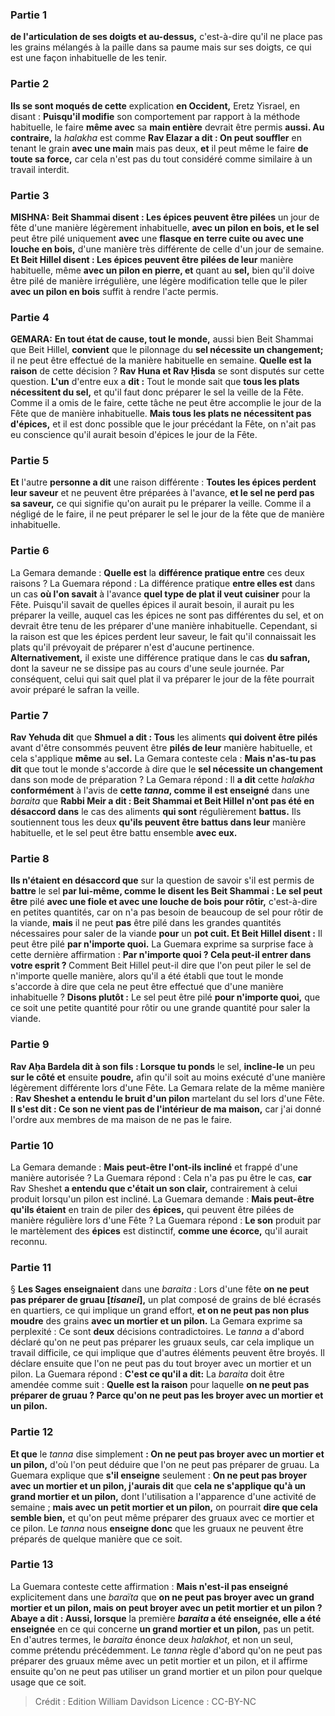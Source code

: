 
### Partie 1
<b>de l'articulation de ses doigts et au-dessus,</b> c'est-à-dire qu'il ne place pas les grains mélangés à la paille dans sa paume mais sur ses doigts, ce qui est une façon inhabituelle de les tenir.

### Partie 2
<b>Ils se sont moqués de cette</b> explication <b>en Occident,</b> Eretz Yisrael, en disant : <b>Puisqu'il modifie</b> son comportement par rapport à la méthode habituelle, le faire <b>même avec</b> sa <b>main entière</b> devrait être permis <b>aussi. Au contraire,</b> la <i>halakha</i> est comme <b>Rav Elazar a dit : On peut souffler</b> en tenant le grain <b>avec une main</b> mais pas deux, <b>et</b> il peut même le faire <b>de toute sa force,</b> car cela n'est pas du tout considéré comme similaire à un travail interdit.

### Partie 3
<strong>MISHNA:</strong> <b>Beit Shammai disent : Les épices peuvent être pilées</b> un jour de fête d'une manière légèrement inhabituelle, <b>avec un pilon en bois, et le sel</b> peut être pilé uniquement <b>avec</b> une <b>flasque en terre cuite ou avec une louche en bois,</b> d'une manière très différente de celle d'un jour de semaine. <b>Et Beit Hillel disent : Les épices peuvent être pilées de leur</b> manière habituelle, </b> même <b>avec un pilon en pierre, et</b> quant au <b>sel,</b> bien qu'il doive être pilé de manière irrégulière, une légère modification telle que le piler <b>avec un pilon en bois</b> suffit à rendre l'acte permis.

### Partie 4
<strong>GEMARA:</strong> <b>En tout état de cause, tout le monde,</b> aussi bien Beit Shammai que Beit Hillel, <b>convient</b> que le pilonnage du <b>sel nécessite un changement;</b> il ne peut être effectué de la manière habituelle en semaine. <b>Quelle est la raison</b> de cette décision ? <b>Rav Huna et Rav Ḥisda</b> se sont disputés sur cette question. <b>L'un</b> d'entre eux a <b>dit :</b> Tout le monde sait que <b>tous les plats nécessitent du sel,</b> et qu'il faut donc préparer le sel la veille de la Fête. Comme il a omis de le faire, cette tâche ne peut être accomplie le jour de la Fête que de manière inhabituelle. <b>Mais tous les plats ne nécessitent pas d'épices,</b> et il est donc possible que le jour précédant la Fête, on n'ait pas eu conscience qu'il aurait besoin d'épices le jour de la Fête.

### Partie 5
<b>Et</b> l'autre <b>personne a dit</b> une raison différente : <b>Toutes les épices perdent leur saveur</b> et ne peuvent être préparées à l'avance, <b>et le sel ne perd pas sa saveur,</b> ce qui signifie qu'on aurait pu le préparer la veille. Comme il a négligé de le faire, il ne peut préparer le sel le jour de la fête que de manière inhabituelle.

### Partie 6
La Gemara demande : <b>Quelle est</b> la <b>différence pratique entre</b> ces deux raisons ? La Guemara répond : La différence pratique <b>entre elles est</b> dans un cas <b>où l'on savait</b> à l'avance <b>quel type de <b>plat</b> il veut cuisiner</b> pour la Fête. Puisqu'il savait de quelles épices il aurait besoin, il aurait pu les préparer la veille, auquel cas les épices ne sont pas différentes du sel, et on devrait être tenu de les préparer d'une manière inhabituelle. Cependant, si la raison est que les épices perdent leur saveur, le fait qu'il connaissait les plats qu'il prévoyait de préparer n'est d'aucune pertinence. <b>Alternativement,</b> il existe une différence pratique dans le cas <b>du safran,</b> dont la saveur ne se dissipe pas au cours d'une seule journée. Par conséquent, celui qui sait quel plat il va préparer le jour de la fête pourrait avoir préparé le safran la veille.

### Partie 7
<b>Rav Yehuda dit</b> que <b>Shmuel a dit : Tous</b> les aliments <b>qui doivent être pilés</b> avant d'être consommés peuvent être <b>pilés de leur</b> manière habituelle, et</b> cela s'applique <b>même</b> au <b>sel.</b> La Gemara conteste cela : <b>Mais n'as-tu pas dit</b> que tout le monde s'accorde à dire que le <b>sel nécessite un changement</b> dans son mode de préparation ? La Gemara répond : Il <b>a dit</b> cette <i>halakha</i> <b>conformément</b> à l'avis de <b>cette <i>tanna</i>, comme il est enseigné</b> dans une <i>baraita</i> que <b>Rabbi Meir a dit : Beit Shammai et Beit Hillel n'ont pas été en désaccord dans</b> le cas des aliments <b>qui sont</b> régulièrement <b>battus.</b> Ils soutiennent tous les deux <b>qu'ils peuvent être battus dans leur</b> manière habituelle, et le sel</b> peut être battu ensemble <b>avec eux.</b>

### Partie 8
<b>Ils n'étaient en désaccord que</b> sur la question de savoir s'il est permis de <b>battre</b> le sel <b>par lui-même, comme le disent les Beit Shammai : Le sel peut être</b> pilé <b>avec une fiole et avec une louche de bois pour rôtir,</b> c'est-à-dire en petites quantités, car on n'a pas besoin de beaucoup de sel pour rôtir de la viande, <b>mais</b> il ne peut <b>pas</b> être pilé dans les grandes quantités nécessaires pour saler de la viande <b>pour</b> un <b>pot cuit. Et Beit Hillel disent :</b> Il peut être pilé <b>par n'importe quoi.</b> La Guemara exprime sa surprise face à cette dernière affirmation : <b>Par n'importe quoi ? Cela peut-il entrer dans votre esprit ? </b> Comment Beit Hillel peut-il dire que l'on peut piler le sel de n'importe quelle manière, alors qu'il a été établi que tout le monde s'accorde à dire que cela ne peut être effectué que d'une manière inhabituelle ? <b>Disons plutôt :</b> Le sel peut être pilé <b>pour n'importe quoi,</b> que ce soit une petite quantité pour rôtir ou une grande quantité pour saler la viande.

### Partie 9
<b>Rav Aḥa Bardela dit à son fils : Lorsque tu ponds</b> le sel, <b>incline-le</b> un peu <b>sur le côté et</b> ensuite <b>poudre,</b> afin qu'il soit au moins exécuté d'une manière légèrement différente lors d'une Fête. La Gemara relate de la même manière : <b>Rav Sheshet a entendu le bruit d'un pilon</b> martelant du sel lors d'une Fête. <b>Il s'est dit : <b>Ce</b> son <b>ne vient pas</b> de l'intérieur de ma maison,</b> car j'ai donné l'ordre aux membres de ma maison de ne pas le faire.

### Partie 10
La Gemara demande : <b>Mais peut-être l'ont-ils incliné</b> et frappé d'une manière autorisée ? La Guemara répond : Cela n'a pas pu être le cas, <b>car</b> Rav Sheshet <b>a entendu que c'était un son clair,</b> contrairement à celui produit lorsqu'un pilon est incliné. La Guemara demande : <b>Mais peut-être qu'ils étaient</b> en train de piler des <b>épices,</b> qui peuvent être pilées de manière régulière lors d'une Fête ? La Guemara répond : <b>Le son</b> produit par le martèlement des <b>épices</b> est distinctif, <b>comme une écorce,</b> qu'il aurait reconnu.

### Partie 11
§ <b>Les Sages enseignaient</b> dans une <i>baraita</i> : Lors d'une fête <b>on ne peut pas préparer de gruau [<i>tisanei</i>],</b> un plat composé de grains de blé écrasés en quartiers, ce qui implique un grand effort, <b>et on ne peut pas non plus moudre</b> des grains <b>avec un mortier et un pilon.</b> La Gemara exprime sa perplexité : Ce sont <b>deux</b> décisions contradictoires. Le <i>tanna</i> a d'abord déclaré qu'on ne peut pas préparer les gruaux seuls, car cela implique un travail difficile, ce qui implique que d'autres éléments peuvent être broyés. Il déclare ensuite que l'on ne peut pas du tout broyer avec un mortier et un pilon. La Guemara répond : <b>C'est ce qu'il a dit:</b> La <i>baraita</i> doit être amendée comme suit : <b>Quelle est la raison</b> pour laquelle <b>on ne peut pas préparer de gruau ? Parce qu'on ne peut pas les broyer avec un mortier et un pilon.</b>

### Partie 12
<b>Et que</b> le <i>tanna</i> dise simplement <b> : On ne peut pas broyer avec un mortier et un pilon,</b> d'où l'on peut déduire que l'on ne peut pas préparer de gruau. La Guemara explique que <b>s'il enseigne</b> seulement : <b>On ne peut pas broyer avec un mortier et un pilon, j'aurais dit</b> que <b>cela ne s'applique qu'à un grand mortier et un pilon,</b> dont l'utilisation a l'apparence d'une activité de semaine ; <b>mais avec un petit mortier et un pilon,</b> on pourrait <b>dire que cela semble bien,</b> et qu'on peut même préparer des gruaux avec ce mortier et ce pilon. Le <i>tanna</i> nous <b>enseigne donc</b> que les gruaux ne peuvent être préparés de quelque manière que ce soit.

### Partie 13
La Guemara conteste cette affirmation : <b>Mais n'est-il pas enseigné</b> explicitement dans une <i>baraïta</i> que <b>on ne peut pas broyer avec un grand mortier et un pilon, mais on peut broyer avec un petit mortier et un pilon ? Abaye a dit : Aussi, lorsque</b> la première <b><i>baraita</i> a été enseignée, elle a été enseignée</b> en ce qui concerne <b>un grand mortier et un pilon,</b> pas un petit. En d'autres termes, le <i>baraita</i> énonce deux <i>halakhot</i>, et non un seul, comme prétendu précédemment. Le <i>tanna</i> règle d'abord qu'on ne peut pas préparer des gruaux même avec un petit mortier et un pilon, et il affirme ensuite qu'on ne peut pas utiliser un grand mortier et un pilon pour quelque usage que ce soit.

>Crédit : Edition William Davidson
>Licence : CC-BY-NC